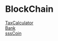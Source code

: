 # BlockChain

[TaxCalculator](solidity_ui.html) <br/>
[Bank](bank.html) <br/>
[sssCoin](ssscoin.html) <br/>
